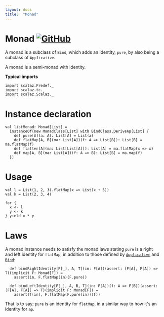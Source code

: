 ```yaml
---
layout: docs
title:  "Monad"
---
```


# Monad [![GitHub](../img/github.png)](https://github.com/scalaz/scalaz/blob/series/8.0.x/base/shared/src/main/scala/scalaz/tc/monad.scala)

A monad is a subclass of `Bind`, which adds an identity, `pure`,
by also being a subclass of `Applicative`.

A monad is a semi-monad with identity.

**Typical imports**

```tut:silent
import scalaz.Predef._
import scalaz.tc._
import scalaz.Scalaz._
```

# Instance declaration

```tut
val listMonad: Monad[List] =
  instanceOf(new MonadClass[List] with BindClass.DeriveAp[List] {
    def pure[A](a: A): List[A] = List(a)
    def flatMap[A, B](ma: List[A])(f: A => List[B]): List[B] = ma.flatMap(f)
    def flatten[A](ma: List[List[A]]): List[A] = ma.flatMap(x => x)
    def map[A, B](ma: List[A])(f: A => B): List[B] = ma.map(f)
  })
```

# Usage

```tut
val l = List(1, 2, 3).flatMap(x => List(x + 5))
val k = List(2, 3, 4)

for {
  x <- l
  y <- k
} yield x * y
```

# Laws

A monad instance needs to satisfy the monad laws stating `pure` is a right and left
identity for `flatMap`, in addition to those defined by [`Applicative`](./Applicative.html)
and [`Bind`](./Bind.html):

```tut
  def bindRightIdentity[F[_], A, T](in: F[A])(assert: (F[A], F[A]) => T)(implicit F: Monad[F]) =
    assert(in, F.flatMap(in)(F.pure))

  def bindLeftIdentity[F[_], A, B, T](in: F[A])(f: A => F[B])(assert: (F[A], F[A]) => T)(implicit F: Monad[F]) =
    assert(f(in), F.flatMap(F.pure(in))(f))
```

That is to say; `pure` is an identity for `flatMap`,
in a similar way to how it's an identity for `ap`.
